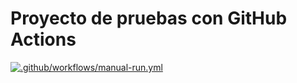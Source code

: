 # Proyecto de pruebas con GitHub Actions

[![.github/workflows/manual-run.yml](https://github.com/alseloes/testsGitHubActions/actions/workflows/manual-run.yml/badge.svg)](https://github.com/alseloes/testsGitHubActions/actions/workflows/manual-run.yml)
